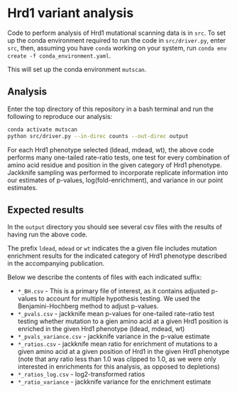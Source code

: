# Hrd1 variant analysis

Code to perform analysis of Hrd1 mutational scanning data is in `src`.
To set up the conda environment required to run the code in `src/driver.py`,
enter `src`, then, assuming you have `conda` working on your system,
run `conda env create -f conda_environment.yaml`.

This will set up the conda environment `mutscan`.

## Analysis

Enter the top directory of this repository in a bash terminal
and run the following to reproduce our analysis:

```bash
conda activate mutscan
python src/driver.py --in-direc counts --out-direc output
```

For each Hrd1 phenotype selected (ldead, mdead, wt), the above code performs
many one-tailed rate-ratio tests, one test for every combination
of amino acid residue and position in the given category
of Hrd1 phenotype. Jackknife sampling was performed to incorporate
replicate information into our estimates of p-values, log(fold-enrichment),
and variance in our point estimates.

## Expected results

In the `output` directory you should see several csv files with
the results of having run the above code.

The prefix `ldead`, `mdead` or `wt` indicates the a given file
includes mutation enrichment results for the indicated category
of Hrd1 phenotype described in the accompanying publication.

Below we describe the contents of files with each indicated suffix:

* `*_BH.csv` - This is a primary file of interest, as it contains adjusted p-values to account for multiple hypothesis testing. We used the Benjamini-Hochberg method to adjust p-values.
* `*_pvals.csv` - jackknife mean p-values for one-tailed rate-ratio test testing whether mutation to a gien amino acid at a given Hrd1 position is enriched in the given Hrd1 phenotype (ldead, mdead, wt)
* `*_pvals_variance.csv` - jackknife variance in the p-value estimate
* `*_ratios.csv` - jackknife mean ratio for enrichment of mutations to a given amino acid at a given position of Hrd1 in the given Hrd1 phenotype (note that any ratio less than 1.0 was clipped to 1.0, as we were only interested in enrichments for this analysis, as opposed to depletions)
* `*_ratios_log.csv` - log2-transformed ratios
* `*_ratio_variance` - jackknife variance for the enrichment estimate

